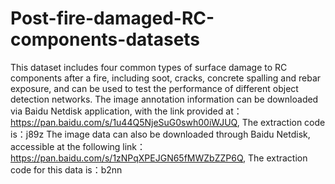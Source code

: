 # Post-fire-damaged-RC-components-datasets
This dataset includes four common types of surface damage to RC components after a fire, including soot, cracks, concrete spalling and rebar exposure, and can be used to test the performance of different object detection networks.
The image annotation information can be downloaded via Baidu Netdisk application, with the link provided at：https://pan.baidu.com/s/1u44Q5NjeSuG0swh00iWJUQ, The extraction code is：j89z 
The image data can also be downloaded through Baidu Netdisk, accessible at the following link：https://pan.baidu.com/s/1zNPqXPEJGN65fMWZbZZP6Q, The extraction code for this data is：b2nn 
